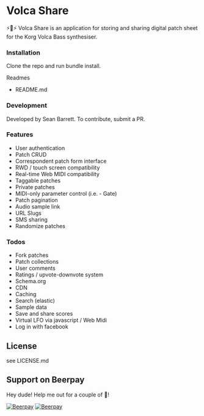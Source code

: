 # Volca Share

:zap::musical_keyboard::zap: Volca Share is an application for storing and sharing digital patch sheet for the Korg Volca Bass synthesiser.

### Installation

 Clone the repo and run bundle install.

Readmes

* README.md

### Development

Developed by Sean Barrett.  To contribute, submit a PR.

### Features

- User authentication
- Patch CRUD
- Correspondent patch form interface
- RWD / touch screen compatibility
- Real-time Web MIDI compatibility
- Taggable patches
- Private patches
- MIDI-only parameter control (i.e. - Gate)
- Patch pagination
- Audio sample link
- URL Slugs
- SMS sharing
- Randomize patches

### Todos

- Fork patches
- Patch collections
- User comments
- Ratings / upvote-downvote system
- Schema.org
- CDN
- Caching
- Search (elastic)
- Sample data
- Save and share scores
- Virtual LFO via javascript / Web Midi
- Log in with facebook

License
----

see LICENSE.md

## Support on Beerpay
Hey dude! Help me out for a couple of :beers:!

[![Beerpay](https://beerpay.io/waterjump/volca-share/badge.svg?style=beer-square)](https://beerpay.io/waterjump/volca-share)  [![Beerpay](https://beerpay.io/waterjump/volca-share/make-wish.svg?style=flat-square)](https://beerpay.io/waterjump/volca-share?focus=wish)
